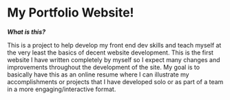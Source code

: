 # My Portfolio Website!

_**What is this?**_

This is a project to help develop my front end dev skills and teach myself at the very least the basics of decent website development. This is the first website I have written completely by myself so I expect many changes and improvements throughout the development of the site. My goal is to basically have this as an online resume where I can illustrate my accomplishments or projects that I have developed solo or as part of a team in a more engaging/interactive format.

